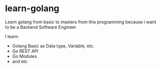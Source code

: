 # learn-golang

Learn golang from basic to masters from this programming because i want to be a Backend Software Engineer

I learn:
* Golang Basic as Data type, Variable, etc.
* Go REST API
* Go Modules
* and etc